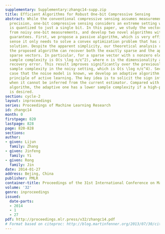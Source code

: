```yaml
---
supplementary: Supplementary:zhangc14-supp.zip
title: Efficient Algorithms for Robust One-bit Compressive Sensing
abstract: While the conventional compressive sensing assumes measurements of infinite
  precision, one-bit compressive sensing considers an extreme setting where each measurement
  is quantized to just a single bit. In this paper, we study the vector recovery problem
  from noisy one-bit measurements, and develop two novel algorithms with formal theoretical
  guarantees. First, we propose a passive algorithm, which is very efficient in the
  sense it only needs to solve a convex optimization problem that has a closed-form
  solution. Despite the apparent simplicity, our theoretical analysis reveals that
  the proposed algorithm can recover both the exactly sparse and the approximately
  sparse vectors. In particular, for a sparse vector with s nonzero elements, the
  sample complexity is O(s \log n/ε^2), where n is the dimensionality and εis the
  recovery error. This result improves significantly over the previously best known
  sample complexity in the noisy setting, which is O(s \log n/ε^4). Second, in the
  case that the noise model is known, we develop an adaptive algorithm based on the
  principle of active learning. The key idea is to solicit the sign information only
  when it cannot be inferred from the current estimator. Compared with the passive
  algorithm, the adaptive one has a lower sample complexity if a high-precision solution
  is desired.
section: cycle-2
layout: inproceedings
series: Proceedings of Machine Learning Research
id: zhangc14
month: 0
firstpage: 820
lastpage: 828
page: 820-828
sections: 
author:
- given: Lijun
  family: Zhang
- given: Jinfeng
  family: Yi
- given: Rong
  family: Jin
date: 2014-01-27
address: Bejing, China
publisher: PMLR
container-title: Proceedings of the 31st International Conference on Machine Learning
volume: '32'
genre: inproceedings
issued:
  date-parts:
  - 2014
  - 1
  - 27
pdf: http://proceedings.mlr.press/v32/zhangc14.pdf
# Format based on citeproc: http://blog.martinfenner.org/2013/07/30/citeproc-yaml-for-bibliographies/
---
```

